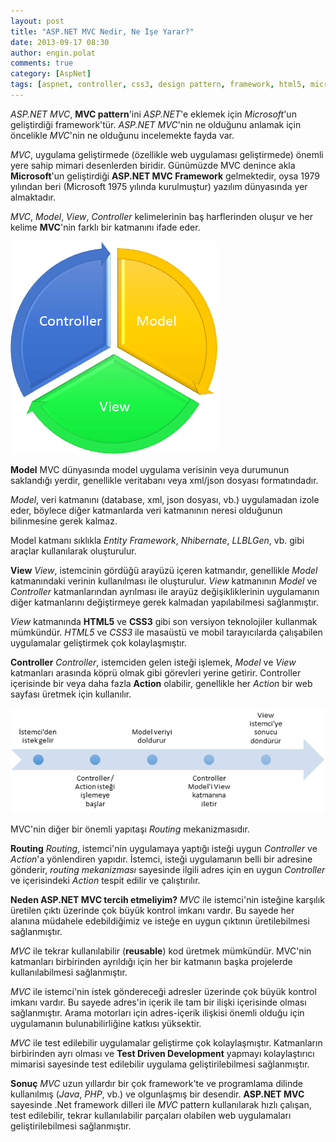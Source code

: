 ```yaml
---
layout: post
title: "ASP.NET MVC Nedir, Ne İşe Yarar?"
date: 2013-09-17 08:30
author: engin.polat
comments: true
category: [AspNet]
tags: [aspnet, controller, css3, design pattern, framework, html5, microsoft, model, mvc, pattern, request, response, routing, seo, test, test driven development, view, viewmodel]
---
```

*ASP.NET MVC*, **MVC pattern**'ini *ASP.NET*'e eklemek için *Microsoft*'un geliştirdiği framework'tür. *ASP.NET MVC*'nin ne olduğunu anlamak için öncelikle *MVC*'nin ne olduğunu incelemekte fayda var.

*MVC*, uygulama geliştirmede (özellikle web uygulaması geliştirmede) önemli yere sahip mimari desenlerden biridir. Günümüzde MVC denince akla **Microsoft**'un geliştirdiği **ASP.NET MVC Framework** gelmektedir, oysa 1979 yılından beri (Microsoft 1975 yılında kurulmuştur) yazılım dünyasında yer almaktadır.

*MVC*, *Model*, *View*, *Controller* kelimelerinin baş harflerinden oluşur ve her kelime **MVC**'nin farklı bir katmanını ifade eder.

![](/assets/uploads/2013/09/MVC-0.png)

**Model**
MVC dünyasında model uygulama verisinin veya durumunun saklandığı yerdir, genellikle veritabanı veya xml/json dosyası formatındadır.

*Model*, veri katmanını (database, xml, json dosyası, vb.) uygulamadan izole eder, böylece diğer katmanlarda veri katmanının neresi olduğunun bilinmesine gerek kalmaz.

Model katmanı sıklıkla *Entity Framework*, *Nhibernate*, *LLBLGen*, vb. gibi araçlar kullanılarak oluşturulur.

**View**
*View*, istemcinin gördüğü arayüzü içeren katmandır, genellikle *Model* katmanındaki verinin kullanılması ile oluşturulur. *View* katmanının *Model* ve *Controller* katmanlarından ayrılması ile arayüz değişikliklerinin uygulamanın diğer katmanlarını değiştirmeye gerek kalmadan yapılabilmesi sağlanmıştır.

*View* katmanında **HTML5** ve **CSS3** gibi son versiyon teknolojiler kullanmak mümkündür. *HTML5* ve *CSS3* ile masaüstü ve mobil tarayıcılarda çalışabilen uygulamalar geliştirmek çok kolaylaşmıştır.

**Controller**
*Controller*, istemciden gelen isteği işlemek, *Model* ve *View* katmanları arasında köprü olmak gibi görevleri yerine getirir. Controller içerisinde bir veya daha fazla **Action** olabilir, genellikle her *Action* bir web sayfası üretmek için kullanılır.

![](/assets/uploads/2013/09/MVC-1.png)

MVC'nin diğer bir önemli yapıtaşı *Routing* mekanizmasıdır.

**Routing**
*Routing*, istemci'nin uygulamaya yaptığı isteği uygun *Controller* ve *Action*'a yönlendiren yapıdır. İstemci, isteği uygulamanın belli bir adresine gönderir, *routing mekanizması* sayesinde ilgili adres için en uygun *Controller* ve içerisindeki *Action* tespit edilir ve çalıştırılır.

**Neden ASP.NET MVC tercih etmeliyim?**
*MVC* ile istemci'nin isteğine karşılık üretilen çıktı üzerinde çok büyük kontrol imkanı vardır. Bu sayede her alanına müdahele edebildiğimiz ve isteğe en uygun çıktının üretilebilmesi sağlanmıştır.

*MVC* ile tekrar kullanılabilir (**reusable**) kod üretmek mümkündür. MVC'nin katmanları birbirinden ayrıldığı için her bir katmanın başka projelerde kullanılabilmesi sağlanmıştır.

*MVC* ile istemci'nin istek göndereceği adresler üzerinde çok büyük kontrol imkanı vardır. Bu sayede adres'in içerik ile tam bir ilişki içerisinde olması sağlanmıştır. Arama motorları için adres-içerik ilişkisi önemli olduğu için uygulamanın bulunabilirliğine katkısı yüksektir.

*MVC* ile test edilebilir uygulamalar geliştirme çok kolaylaşmıştır. Katmanların birbirinden ayrı olması ve **Test Driven Development** yapmayı kolaylaştırıcı mimarisi sayesinde test edilebilir uygulama geliştirilebilmesi sağlanmıştır.

**Sonuç**
*MVC* uzun yıllardır bir çok framework'te ve programlama dilinde kullanılmış (*Java*, *PHP*, vb.) ve olgunlaşmış bir desendir. **ASP.NET MVC** sayesinde .Net framework dilleri ile *MVC* pattern kullanılarak hızlı çalışan, test edilebilir, tekrar kullanılabilir parçaları olabilen web uygulamaları geliştirilebilmesi sağlanmıştır.

